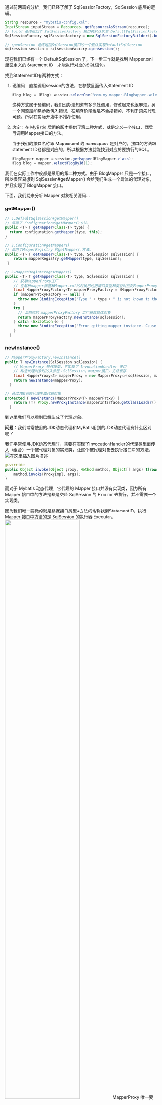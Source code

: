 通过前两篇的分析，我们已经了解了 SqlSessionFactory，SqlSession 底层的逻辑。

```java
String resource = "mybatis-config.xml"; 
InputStream inputStream = Resources. getResourceAsStream(resource); 
// build 最终返回了 SqlSessionFactory 接口的默认实现 DefaultSqlSessionFactory
SqlSessionFactory sqlSessionFactory = new SqlSessionFactoryBuilder().build(inputStream);

// openSession 最终返回SqlSession接口的一个默认实现DefaultSqlSession 
SqlSession session = sqlSessionFactory.openSession(); 
```
现在我们已经有一个 DefaultSqlSession 了，下一步工作就是找到 Mapper.xml 里面定义的 Statement ID，才能执行对应的SQL语句。

找到StatementID有两种方式：

1. 硬编码：直接调用session的方法，在参数里面传入Statement ID

 	 

	```java
	Blog blog = (Blog) session.selectOne("com.my.mapper.BlogMapper.selectBlogById ", 1);
	```
	这种方式属于硬编码，我们没办法知道有多少处调用，修改起来也很麻烦。另一个问题是如果参数传入错误，在编译阶段也是不会报错的，不利于预先发现问题。所以在实际开发中不推荐使用。
2. 约定：在 MyBatis 后期的版本提供了第二种方式，就是定义一个接口，然后再调用Mapper接口的方法。

  	由于我们的接口名称跟 Mapper.xml 的 namespace 是对应的，接口的方法跟statement ID也都是对应的，所以根据方法就能找到对应的要执行的SQL。

	```java
	BlogMapper mapper = session.getMapper(BlogMapper.class);
	Blog blog = mapper.selectBlogById(1); 
	```

我们在实际工作中般都是采用的第二种方式。由于 BlogMapper 只是一个接口，所以很容易想到 SqlSession#getMapper() 会给我们生成一个具体的代理对象，并且实现了 BlogMapper 接口。

下面，我们就来分析 Mapper 对象相关源码...

### getMapper()
```java
// 1.DefaultSqlSession#getMapper()
// 调用了 Configuration的getMapper()方法。
public <T> T getMapper(Class<T> type) {
  return configuration.getMapper(type, this);
}

// 2.Configuration#getMapper()
// 调用了MapperRegistry 的getMapper()方法。
public <T> T getMapper(Class<T> type, SqlSession sqlSession) {
    return mapperRegistry.getMapper(type, sqlSession);
 }

// 3.MapperRegister#getMapper()
public <T> T getMapper(Class<T> type, SqlSession sqlSession) {
	// 获取MapperProxy工厂
    // 在解析mapper标签和Mapper.xml的时候已经把接口类型和类型对应的MapperProxyFactory放到了一个Map中。
    final MapperProxyFactory<T> mapperProxyFactory = (MapperProxyFactory<T>) knownMappers.get(type);
    if (mapperProxyFactory == null) {
      throw new BindingException("Type " + type + " is not known to the MapperRegistry.");
    }
    try {
      // 从相应的 mapperProxyFactory 工厂获取具体对象
      return mapperProxyFactory.newInstance(sqlSession);
    } catch (Exception e) {
      throw new BindingException("Error getting mapper instance. Cause: " + e, e);
    }
  }
```

### newInstance()

```java
// MapperProxyFactory.newInstance()
public T newInstance(SqlSession sqlSession) {
	// MapperProxy 是代理类，它实现了 InvocationHandler 接口
	// 构造代理对象时的入参是：SqlSession，mapper接口，方法缓存
    final MapperProxy<T> mapperProxy = new MapperProxy<>(sqlSession, mapperInterface, methodCache);
    return newInstance(mapperProxy);
  }
  
// 通过JDK动态代理生成代理对象
protected T newInstance(MapperProxy<T> mapperProxy) { 
    return (T) Proxy.newProxyInstance(mapperInterface.getClassLoader(), new Class[] {mapperInterface }, mapperProxy);
  }
```
到这里我们可以看到已经生成了代理对象。

**问题**：我们常常使用的JDK动态代理和MyBatis用到的JDK动态代理有什么区别呢？

我们平常使用JDK动态代理时，需要在实现了InvocationHandler的代理类里面传入（组合）一个被代理对象的实现类，让这个被代理对象去执行接口中的方法。
![在这里插入图片描述](https://img-blog.csdnimg.cn/20201217164420365.png?)
```java
@Override
public Object invoke(Object proxy, Method method, Object[] args) throws Throwable {
	method.invoke(ProxyImpl, args);
}
```
而对于 Mybatis 动态代理，它代理的 Mapper 接口并没有实现类，因为所有 Mapper 接口中的方法是都是交给 SqlSession 的 Excutor 去执行，并不需要一个实现类。

因为我们唯一要做的就是根据接口类型+方法的名称找到StatementID。执行 Mapper 接口中方法的是 SqlSession 的执行器 Executor。
<img src="https://img-blog.csdnimg.cn/20201222170817727.png?x-oss-process=image/watermark,type_ZmFuZ3poZW5naGVpdGk,shadow_10,text_aHR0cHM6Ly9ibG9nLmNzZG4ubmV0L3dlaXhpbl80MzkzNTkyNw==,size_16,color_FFFFFF,t_70#pic_center" width="70%">
MapperProxy 唯一要做的事情就是根据接口类型（namespace）+ 方法名（sqlId）得到 statementID，然后再调用 SqlSession 的 insert()、delete()、update()、selectOne()、selectList() 等方法去执行。下面 MapperProxy 部分源码：

<img src="https://img-blog.csdnimg.cn/20201219194014700.png?" width="70%"><br>


>关于invoke的逻辑，及如何执行sql的放在下一篇去说...


### =>总结

获得Mapper对象的过程，实质上是获取了一个 MapperProxy 的代理对象。MapperProxy 中有 sqlSession、mapperInterface、methodCache。




![在这里插入图片描述](https://img-blog.csdnimg.cn/20210224004419476.png?)

